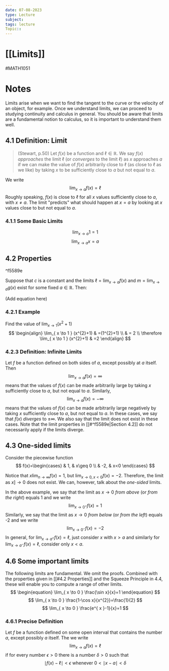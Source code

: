```yaml
---
date: 07-08-2023
type: Lecture
subject: 
tags: lecture
Topic:: 
---
```

# [[Limits]]
#MATH1051
# Notes

Limits arise when we want to find the tangent to the curve or the velocity of an object, for example. Once we understand limits, we can proceed to studying continuity and calculus in general. You should be aware that limits are a fundamental notion to calculus, so it is important to understand them well.

## 4.1 Definition: Limit

> (Stewart, p.50) Let $f(x)$ be a function and $\ell \in \mathbb{R}$. We say $f(x)$ *approaches* the limit $\ell$ (or *converges* to the limit $\ell$) as $x$ approaches $a$ if we can make the value of $f(x)$ arbitrarily close to $\ell$ (as close to $\ell$ as we like) by taking $x$ to be sufficiently close to $a$ but not equal to $a$.

We write
$$
\lim_{ x \to a } f(x)=\ell
$$
Roughly speaking, $f(x)$ is close to $\ell$ for all $x$ values sufficiently close to $a$, with $x\neq a$. The limit "predicts" what should happen at $x=a$ by looking at $x$ values close to but not equal to $a$.

### 4.1.1 Some Basic Limits
$$
\lim_{ x \to a } 1=1
$$
$$
\lim_{ x \to a } x=a
$$
## 4.2 Properties

^f5589e

Suppose that $c$ is a constant and the limits $\ell=\lim_{ x \to a }f(x)$ and $m=\lim_{ x \to a }g(x)$ exist for some fixed $a\in\mathbb{R}.$ Then:

(Add equation here)

### 4.2.1 Example

Find the value of $\lim_{ x \to 1 }(x^{2}+1)$
$$
\begin{align}
\lim_{ x \to 1 } (x^{2}+1)  & =(1^{2}+1) \\
  & = 2 \\
\therefore \lim_{ x \to 1 } (x^{2}+1) & =2
\end{align}
$$
### 4.2.3 Definition: Infinite Limits

Let $f$ be a function defined on both sides of $a$, except possibly at $a$ itself. Then
$$
\lim_{ x \to a } f(x)=\infty
$$
means that the values of $f(x)$ can be made arbitrarily large by taking $x$ sufficiently close to $a$, but not equal to $a$.
Similarly,
$$
\lim_{ x \to a } f(x)=-\infty
$$
means that the values of $f(x)$ can be made arbitrarily large negatively by taking $x$ sufficiently close to $a$, but not equal to $a$.
In these cases, we say that $f(x)$ *diverges* to $\pm \infty$. We also say that the limit does not exist in these cases. Note that the limit properties in [[#^f5589e|Section 4.2]] do not necessarily apply if the limits diverge.

## 4.3 One-sided limits

Consider the piecewise function
$$
f(x)=\begin{cases}
  & 1, & x\geq 0 \\
& -2, & x<0 
\end{cases}
$$

Notice that $x\lim_{ n \to \infty }f(x)=1$, but $\lim_{ x \to 0,x<0 }f(x)=-2$. Therefore, the limit as $x]\to 0$ does not exist. We can, however, talk about the *one-sided* limits.

In the above example, we say that the limit as $x\to 0$ *from above* (or *from the right*) equals 1 and we write
$$
\lim_{ x \to 0^+ } f(x)=1
$$
Similarly, we say that the limit as $x\to 0$ *from below* (or *from the left*) equals -2 and we write
$$
\lim_{ x \to 0^- } f(x)=-2
$$
In general, for $\lim_{ x \to a^+ }f(x)=\ell,$ just consider $x$ with $x>a$ and similarly for $\lim_{ x \to a^- }f(x)=\ell$, consider only $x<a$.

## 4.6 Some important limits

The following limits are fundamental. We omit the proofs. Combined with the properties given in [[#4.2 Properties]] and the Squeeze Principle in 4.4, these will enable you to compute a range of other limits.
$$
\begin{equation}
\lim_{ x \to 0 } \frac{\sin x}{x}=1
\end{equation}
$$
$$
\lim_{ x \to 0 } \frac{1-\cos x}{x^{2}}=\frac{1}{2}
$$
$$
\lim_{ x \to 0 } \frac{e^{ x }-1}{x}=1
$$
### 4.6.1 Precise Definition

Let $f$ be a function defined on some open interval that contains the number $a$, except possibly $a$ itself. The we write
$$
\lim_{ x \to a } f(x)=\ell
$$
if for every number $\epsilon>0$ there is a number $\delta> 0$ such that 
$$
\mid f(x)-\ell \mid < \epsilon \text{ whenever }0<\mid x-a \mid < \delta
$$

